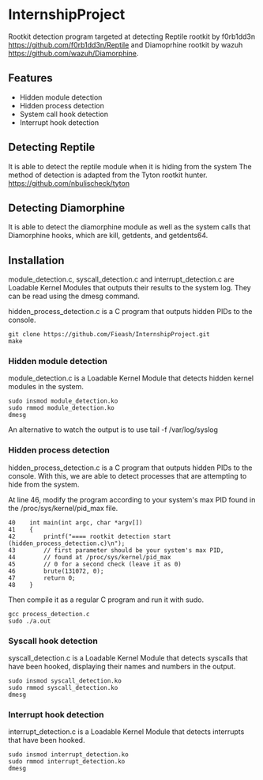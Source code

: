 # InternshipProject

Rootkit detection program targeted at detecting Reptile rootkit by f0rb1dd3n
https://github.com/f0rb1dd3n/Reptile and Diamoprhine rootkit by wazuh https://github.com/wazuh/Diamorphine.

## Features
- Hidden module detection
- Hidden process detection
- System call hook detection
- Interrupt hook detection

## Detecting Reptile
It is able to detect the reptile module when it is hiding from the system
The method of detection is adapted from the Tyton rootkit hunter. 
https://github.com/nbulischeck/tyton


## Detecting Diamorphine
It is able to detect the diamorphine module as well as the system calls
that Diamorphine hooks, which are kill, getdents, and getdents64.


## Installation

module_detection.c, syscall_detection.c and interrupt_detection.c are Loadable Kernel Modules 
that outputs their results to the system log. They can be read using the dmesg command.

hidden_process_detection.c is a C program that outputs hidden PIDs to the console.

```
git clone https://github.com/Fieash/InternshipProject.git
make
```

### Hidden module detection

module_detection.c is a Loadable Kernel Module that detects hidden kernel modules in the system.
```
sudo insmod module_detection.ko
sudo rmmod module_detection.ko
dmesg 
```
An alternative to watch the output is to use tail -f /var/log/syslog

### Hidden process detection



hidden_process_detection.c is a C program that outputs hidden PIDs to the console.
With this, we are able to detect processes that are attempting to hide from the system.

At line 46, modify the program according to your system's max PID found in 
the /proc/sys/kernel/pid_max file.
```
40    int main(int argc, char *argv[])
41    {
42        printf("==== rootkit detection start (hidden_process_detection.c)\n");
43        // first parameter should be your system's max PID, 
44        // found at /proc/sys/kernel/pid_max
45        // 0 for a second check (leave it as 0)
46        brute(131072, 0);
47        return 0;
48    }
```
Then compile it as a regular C program and run it with sudo.
```
gcc process_detection.c
sudo ./a.out
```

### Syscall hook detection

syscall_detection.c is a Loadable Kernel Module that detects syscalls that have been hooked,
displaying their names and numbers in the output.
```
sudo insmod syscall_detection.ko
sudo rmmod syscall_detection.ko
dmesg
```

### Interrupt hook detection

interrupt_detection.c is a Loadable Kernel Module that detects interrupts that have been hooked.
```
sudo insmod interrupt_detection.ko
sudo rmmod interrupt_detection.ko
dmesg
```
